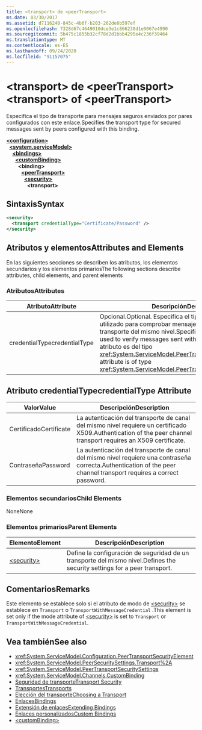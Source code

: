 ```yaml
---
title: <transport> de <peerTransport>
ms.date: 03/30/2017
ms.assetid: d7116240-845c-4b6f-b203-262de6b597ef
ms.openlocfilehash: 7328d67c4649010dce3e1c866238d1e0067e4990
ms.sourcegitcommit: 5b475c1855b32cf78d2d1bbb4295e4c236f39464
ms.translationtype: MT
ms.contentlocale: es-ES
ms.lasthandoff: 09/24/2020
ms.locfileid: "91157075"
---
```

# <a name="transport-of-peertransport"></a><span data-ttu-id="3571f-102">\<transport> de \<peerTransport></span><span class="sxs-lookup"><span data-stu-id="3571f-102">\<transport> of \<peerTransport></span></span>

<span data-ttu-id="3571f-103">Especifica el tipo de transporte para mensajes seguros enviados por pares configurados con este enlace.</span><span class="sxs-lookup"><span data-stu-id="3571f-103">Specifies the transport type for secured messages sent by peers configured with this binding.</span></span>  
  
[**\<configuration>**](../configuration-element.md)\
&nbsp;&nbsp;[**\<system.serviceModel>**](system-servicemodel.md)\
&nbsp;&nbsp;&nbsp;&nbsp;[**\<bindings>**](bindings.md)\
&nbsp;&nbsp;&nbsp;&nbsp;&nbsp;&nbsp;[**\<customBinding>**](custombinding.md)\
&nbsp;&nbsp;&nbsp;&nbsp;&nbsp;&nbsp;&nbsp;&nbsp;**\<binding>**\
&nbsp;&nbsp;&nbsp;&nbsp;&nbsp;&nbsp;&nbsp;&nbsp;&nbsp;&nbsp;[**\<peerTransport>**](peertransport.md)\
&nbsp;&nbsp;&nbsp;&nbsp;&nbsp;&nbsp;&nbsp;&nbsp;&nbsp;&nbsp;&nbsp;&nbsp;[**\<security>**](security-of-peertransport.md)\
&nbsp;&nbsp;&nbsp;&nbsp;&nbsp;&nbsp;&nbsp;&nbsp;&nbsp;&nbsp;&nbsp;&nbsp;&nbsp;&nbsp;**\<transport>**  
  
## <a name="syntax"></a><span data-ttu-id="3571f-104">Sintaxis</span><span class="sxs-lookup"><span data-stu-id="3571f-104">Syntax</span></span>  
  
```xml  
<security>
  <transport credentialType="Certificate/Password" />
</security>
```  
  
## <a name="attributes-and-elements"></a><span data-ttu-id="3571f-105">Atributos y elementos</span><span class="sxs-lookup"><span data-stu-id="3571f-105">Attributes and Elements</span></span>  

 <span data-ttu-id="3571f-106">En las siguientes secciones se describen los atributos, los elementos secundarios y los elementos primarios</span><span class="sxs-lookup"><span data-stu-id="3571f-106">The following sections describe attributes, child elements, and parent elements</span></span>  
  
### <a name="attributes"></a><span data-ttu-id="3571f-107">Atributos</span><span class="sxs-lookup"><span data-stu-id="3571f-107">Attributes</span></span>  
  
|<span data-ttu-id="3571f-108">Atributo</span><span class="sxs-lookup"><span data-stu-id="3571f-108">Attribute</span></span>|<span data-ttu-id="3571f-109">Descripción</span><span class="sxs-lookup"><span data-stu-id="3571f-109">Description</span></span>|  
|---------------|-----------------|  
|<span data-ttu-id="3571f-110">credentialType</span><span class="sxs-lookup"><span data-stu-id="3571f-110">credentialType</span></span>|<span data-ttu-id="3571f-111">Opcional.</span><span class="sxs-lookup"><span data-stu-id="3571f-111">Optional.</span></span> <span data-ttu-id="3571f-112">Especifica el tipo de credenciales utilizado para comprobar mensajes enviados con el transporte del mismo nivel.</span><span class="sxs-lookup"><span data-stu-id="3571f-112">Specifies the type of credentials used to verify messages sent with the peer transport.</span></span> <span data-ttu-id="3571f-113">Este atributo es del tipo <xref:System.ServiceModel.PeerTransportCredentialType>.</span><span class="sxs-lookup"><span data-stu-id="3571f-113">This attribute is of type <xref:System.ServiceModel.PeerTransportCredentialType>.</span></span>|  
  
## <a name="credentialtype-attribute"></a><span data-ttu-id="3571f-114">Atributo credentialType</span><span class="sxs-lookup"><span data-stu-id="3571f-114">credentialType Attribute</span></span>  
  
|<span data-ttu-id="3571f-115">Valor</span><span class="sxs-lookup"><span data-stu-id="3571f-115">Value</span></span>|<span data-ttu-id="3571f-116">Descripción</span><span class="sxs-lookup"><span data-stu-id="3571f-116">Description</span></span>|  
|-----------|-----------------|  
|<span data-ttu-id="3571f-117">Certificado</span><span class="sxs-lookup"><span data-stu-id="3571f-117">Certificate</span></span>|<span data-ttu-id="3571f-118">La autenticación del transporte de canal del mismo nivel requiere un certificado X509.</span><span class="sxs-lookup"><span data-stu-id="3571f-118">Authentication of the peer channel transport requires an X509 certificate.</span></span>|  
|<span data-ttu-id="3571f-119">Contraseña</span><span class="sxs-lookup"><span data-stu-id="3571f-119">Password</span></span>|<span data-ttu-id="3571f-120">La autenticación del transporte de canal del mismo nivel requiere una contraseña correcta.</span><span class="sxs-lookup"><span data-stu-id="3571f-120">Authentication of the peer channel transport requires a correct password.</span></span>|  
  
### <a name="child-elements"></a><span data-ttu-id="3571f-121">Elementos secundarios</span><span class="sxs-lookup"><span data-stu-id="3571f-121">Child Elements</span></span>  

 <span data-ttu-id="3571f-122">None</span><span class="sxs-lookup"><span data-stu-id="3571f-122">None</span></span>  
  
### <a name="parent-elements"></a><span data-ttu-id="3571f-123">Elementos primarios</span><span class="sxs-lookup"><span data-stu-id="3571f-123">Parent Elements</span></span>  
  
|<span data-ttu-id="3571f-124">Elemento</span><span class="sxs-lookup"><span data-stu-id="3571f-124">Element</span></span>|<span data-ttu-id="3571f-125">Descripción</span><span class="sxs-lookup"><span data-stu-id="3571f-125">Description</span></span>|  
|-------------|-----------------|  
|[\<security>](security-of-peertransport.md)|<span data-ttu-id="3571f-126">Define la configuración de seguridad de un transporte del mismo nivel.</span><span class="sxs-lookup"><span data-stu-id="3571f-126">Defines the security settings for a peer transport.</span></span>|  
  
## <a name="remarks"></a><span data-ttu-id="3571f-127">Comentarios</span><span class="sxs-lookup"><span data-stu-id="3571f-127">Remarks</span></span>  

 <span data-ttu-id="3571f-128">Este elemento se establece solo si el atributo de modo de [\<security>](security-of-peertransport.md) se establece en `Transport` o `TransportWithMessageCredential` .</span><span class="sxs-lookup"><span data-stu-id="3571f-128">This element is set only if the mode attribute of [\<security>](security-of-peertransport.md) is set to `Transport` or `TransportWithMessageCredential`.</span></span>  
  
## <a name="see-also"></a><span data-ttu-id="3571f-129">Vea también</span><span class="sxs-lookup"><span data-stu-id="3571f-129">See also</span></span>

- <xref:System.ServiceModel.Configuration.PeerTransportSecurityElement>
- <xref:System.ServiceModel.PeerSecuritySettings.Transport%2A>
- <xref:System.ServiceModel.PeerTransportSecuritySettings>
- <xref:System.ServiceModel.Channels.CustomBinding>
- [<span data-ttu-id="3571f-130">Seguridad de transporte</span><span class="sxs-lookup"><span data-stu-id="3571f-130">Transport Security</span></span>](../../../wcf/feature-details/transport-security.md)
- [<span data-ttu-id="3571f-131">Transportes</span><span class="sxs-lookup"><span data-stu-id="3571f-131">Transports</span></span>](../../../wcf/feature-details/transports.md)
- [<span data-ttu-id="3571f-132">Elección del transporte</span><span class="sxs-lookup"><span data-stu-id="3571f-132">Choosing a Transport</span></span>](../../../wcf/feature-details/choosing-a-transport.md)
- [<span data-ttu-id="3571f-133">Enlaces</span><span class="sxs-lookup"><span data-stu-id="3571f-133">Bindings</span></span>](../../../wcf/bindings.md)
- [<span data-ttu-id="3571f-134">Extensión de enlaces</span><span class="sxs-lookup"><span data-stu-id="3571f-134">Extending Bindings</span></span>](../../../wcf/extending/extending-bindings.md)
- [<span data-ttu-id="3571f-135">Enlaces personalizados</span><span class="sxs-lookup"><span data-stu-id="3571f-135">Custom Bindings</span></span>](../../../wcf/extending/custom-bindings.md)
- [\<customBinding>](custombinding.md)
